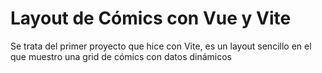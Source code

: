 <h1> Layout de Cómics con Vue y Vite </h1>

<p> Se trata del primer proyecto que hice con Vite, es un layout sencillo en el que muestro una grid de cómics con datos dinámicos </p>

